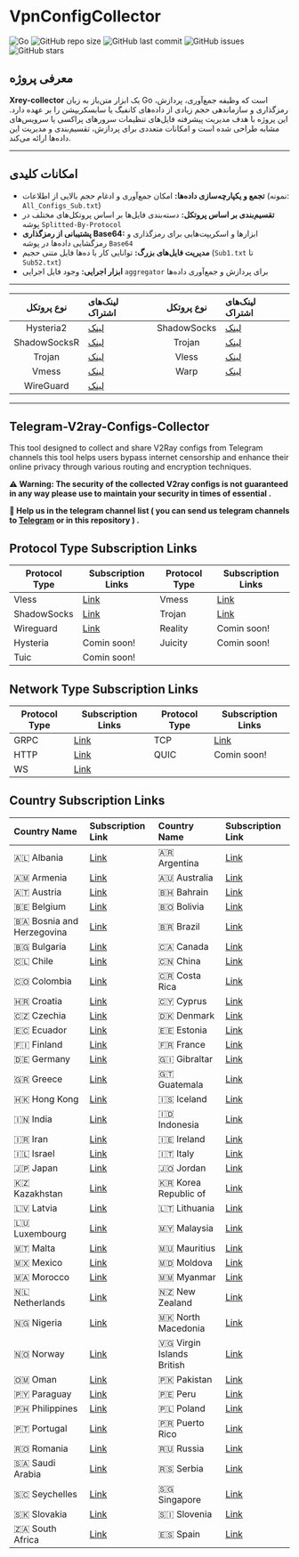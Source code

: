 # VpnConfigCollector

![Go](https://img.shields.io/badge/language-Go-blue.svg)
![GitHub repo size](https://img.shields.io/github/repo-size/giromo/Xrey-collector)
![GitHub last commit](https://img.shields.io/github/last-commit/giromo/Xrey-collector)
![GitHub issues](https://img.shields.io/github/issues/giromo/Xrey-collector)
![GitHub stars](https://img.shields.io/github/stars/giromo/Xrey-collector?style=social)

## معرفی پروژه

**Xrey-collector** یک ابزار متن‌باز به زبان Go است که وظیفه جمع‌آوری، پردازش، رمزگذاری و سازماندهی حجم زیادی از داده‌های کانفیگ یا سابسکریپشن را بر عهده دارد. این پروژه با هدف مدیریت پیشرفته فایل‌های تنظیمات سرورهای پراکسی یا سرویس‌های مشابه طراحی شده است و امکانات متعددی برای پردازش، تقسیم‌بندی و مدیریت این داده‌ها ارائه می‌کند.

---

## امکانات کلیدی

- **تجمع و یکپارچه‌سازی داده‌ها:** امکان جمع‌آوری و ادغام حجم بالایی از اطلاعات (نمونه: `All_Configs_Sub.txt`)
- **تقسیم‌بندی بر اساس پروتکل:** دسته‌بندی فایل‌ها بر اساس پروتکل‌های مختلف در پوشه `Splitted-By-Protocol`
- **پشتیبانی از رمزگذاری Base64:** ابزارها و اسکریپت‌هایی برای رمزگذاری و رمزگشایی داده‌ها در پوشه `Base64`
- **مدیریت فایل‌های بزرگ:** توانایی کار با ده‌ها فایل متنی حجیم (`Sub1.txt` تا `Sub52.txt`)
- **ابزار اجرایی:** وجود فایل اجرایی `aggregator` برای پردازش و جمع‌آوری داده‌ها

---

| نوع پروتکل | لینک‌های اشتراک                                                                                                           | نوع پروتکل | لینک‌های اشتراک                                                                                                           |
|:-----------:|:----------------------------------------------------------------------------------------------------------------------------|:-----------:|:----------------------------------------------------------------------------------------------------------------------------|
| Hysteria2         | [لینک](https://raw.githubusercontent.com/Argh73/VpnConfigCollector/refs/heads/main/Splitted-By-Protocol/Hysteria2.txt)                | ShadowSocks   | [لینک](https://raw.githubusercontent.com/Argh73/VpnConfigCollector/refs/heads/main/Splitted-By-Protocol/ShadowSocks.txt)          |
| ShadowSocksR         | [لینک](https://raw.githubusercontent.com/Argh73/VpnConfigCollector/refs/heads/main/Splitted-By-Protocol/ShadowSocksR.txt)                 | Trojan         | [لینک](https://raw.githubusercontent.com/Argh73/VpnConfigCollector/refs/heads/main/Splitted-By-Protocol/Trojan.txt)                |
| Trojan      | [لینک](https://raw.githubusercontent.com/giromo/Xrey-collector/refs/heads/main/Splitted-By-Protocol/trojan.txt)             | Vless        | [لینک](https://raw.githubusercontent.com/Argh73/VpnConfigCollector/refs/heads/main/Splitted-By-Protocol/Vless.txt)               |
| Vmess       | [لینک](https://raw.githubusercontent.com/Argh73/VpnConfigCollector/refs/heads/main/Splitted-By-Protocol/Vmess.txt)              | Warp       | [لینک](https://raw.githubusercontent.com/Argh73/VpnConfigCollector/refs/heads/main/Splitted-By-Protocol/Warp.txt)              |
| WireGuard   | [لینک](https://raw.githubusercontent.com/Argh73/VpnConfigCollector/refs/heads/main/Splitted-By-Protocol/WireGuard.txt)          | 

</div>

---


## Telegram-V2ray-Configs-Collector

This tool designed to collect and share V2Ray configs from Telegram channels this tool helps users bypass internet censorship and enhance their online privacy through various routing and encryption techniques.

**⚠️ Warning: The security of the collected V2ray configs is not guaranteed in any way please use to maintain your security in times of essential .**

**📌 Help us in the telegram channel list ( you can send us telegram channels to [Telegram](https://t.me/mohamaadfg) or in this repository ) .**

## Protocol Type Subscription Links

| Protocol Type | Subscription Links                                                                                                              | Protocol Type | Subscription Links                                                                                                           |
| ------------- | ------------------------------------------------------------------------------------------------------------------------------- | ------------- | ---------------------------------------------------------------------------------------------------------------------------- |
| Vless         | [Link](https://raw.githubusercontent.com/mohamadfg-dev/telegram-v2ray-configs-collector/refs/heads/main/category/vless.txt)     | Vmess         | [Link](https://raw.githubusercontent.com/mohamadfg-dev/telegram-v2ray-configs-collector/refs/heads/main/category/vmess.txt)  |
| ShadowSocks   | [Link](https://raw.githubusercontent.com/mohamadfg-dev/telegram-v2ray-configs-collector/refs/heads/main/category/ss.txt)        | Trojan        | [Link](https://raw.githubusercontent.com/mohamadfg-dev/telegram-v2ray-configs-collector/refs/heads/main/category/trojan.txt) |
| Wireguard     | [Link](https://raw.githubusercontent.com/mohamadfg-dev/telegram-v2ray-configs-collector/refs/heads/main/category/wireguard.txt) | Reality       | Comin soon!                                                                                                                  |
| Hysteria      | Comin soon!                                                                                                                     | Juicity       | Comin soon!                                                                                                                  |
| Tuic          | Comin soon!                                                                                                                     |

## Network Type Subscription Links

| Protocol Type | Subscription Links                                                                                              | Protocol Type | Subscription Links                                                                                                     |
| ------------- | --------------------------------------------------------------------------------------------------------------- | ------------- | ---------------------------------------------------------------------------------------------------------------------- |
| GRPC          | [Link](https://raw.githubusercontent.com/mohamadfg-dev/telegram-v2ray-configs-collector/main/category/grpc.txt) | TCP           | [Link](https://github.com/mohamadfg-dev/telegram-v2ray-configs-collector/raw/refs/heads/main/category/httpupgrade.txt) |
| HTTP          | [Link](https://github.com/mohamadfg-dev/telegram-v2ray-configs-collector/raw/refs/heads/main/category/http.txt) | QUIC          | Comin soon!                                                                                                            |
| WS            | [Link](https://raw.githubusercontent.com/mohamadfg-dev/telegram-v2ray-configs-collector/main/category/ws.txt)   |               |                                                                                                                        |

## Country Subscription Links

| Country Name              | Subscription Link                                                                                                                   | Country Name              | Subscription Link                                                                                                                 |
| :------------------------ | :---------------------------------------------------------------------------------------------------------------------------------- | :------------------------ | :-------------------------------------------------------------------------------------------------------------------------------- |
| 🇦🇱 Albania                | [Link](https://raw.githubusercontent.com/mohamadfg-dev/telegram-v2ray-configs-collector/main/category/Albania.txt)                  | 🇦🇷 Argentina              | [Link](https://raw.githubusercontent.com/mohamadfg-dev/telegram-v2ray-configs-collector/main/category/Argentina.txt)              |
| 🇦🇲 Armenia                | [Link](https://raw.githubusercontent.com/mohamadfg-dev/telegram-v2ray-configs-collector/main/category/Armenia.txt)                  | 🇦🇺 Australia              | [Link](https://raw.githubusercontent.com/mohamadfg-dev/telegram-v2ray-configs-collector/main/category/Australia.txt)              |
| 🇦🇹 Austria                | [Link](https://raw.githubusercontent.com/mohamadfg-dev/telegram-v2ray-configs-collector/main/category/Austria.txt)                  | 🇧🇭 Bahrain                | [Link](https://raw.githubusercontent.com/mohamadfg-dev/telegram-v2ray-configs-collector/main/category/Bahrain.txt)                |
| 🇧🇪 Belgium                | [Link](https://raw.githubusercontent.com/mohamadfg-dev/telegram-v2ray-configs-collector/main/category/Belgium.txt)                  | 🇧🇴 Bolivia                | [Link](https://raw.githubusercontent.com/mohamadfg-dev/telegram-v2ray-configs-collector/main/category/Bolivia.txt)                |
| 🇧🇦 Bosnia and Herzegovina | [Link](https://raw.githubusercontent.com/mohamadfg-dev/telegram-v2ray-configs-collector/main/category/Bosnia_and_Herzegovina.txt)   | 🇧🇷 Brazil                 | [Link](https://raw.githubusercontent.com/mohamadfg-dev/telegram-v2ray-configs-collector/main/category/Brazil.txt)                 |
| 🇧🇬 Bulgaria               | [Link](https://raw.githubusercontent.com/mohamadfg-dev/telegram-v2ray-configs-collector/main/category/Bulgaria.txt)                 | 🇨🇦 Canada                 | [Link](https://raw.githubusercontent.com/mohamadfg-dev/telegram-v2ray-configs-collector/main/category/Canada.txt)                 |
| 🇨🇱 Chile                  | [Link](https://raw.githubusercontent.com/mohamadfg-dev/telegram-v2ray-configs-collector/main/category/Chile.txt)                    | 🇨🇳 China                  | [Link](https://raw.githubusercontent.com/mohamadfg-dev/telegram-v2ray-configs-collector/main/category/China.txt)                  |
| 🇨🇴 Colombia               | [Link](https://raw.githubusercontent.com/mohamadfg-dev/telegram-v2ray-configs-collector/main/category/Colombia.txt)                 | 🇨🇷 Costa Rica             | [Link](https://raw.githubusercontent.com/mohamadfg-dev/telegram-v2ray-configs-collector/main/category/Costa_Rica.txt)             |
| 🇭🇷 Croatia                | [Link](https://raw.githubusercontent.com/mohamadfg-dev/telegram-v2ray-configs-collector/main/category/Croatia.txt)                  | 🇨🇾 Cyprus                 | [Link](https://raw.githubusercontent.com/mohamadfg-dev/telegram-v2ray-configs-collector/main/category/Cyprus.txt)                 |
| 🇨🇿 Czechia                | [Link](https://raw.githubusercontent.com/mohamadfg-dev/telegram-v2ray-configs-collector/main/category/Czechia.txt)                  | 🇩🇰 Denmark                | [Link](https://raw.githubusercontent.com/mohamadfg-dev/telegram-v2ray-configs-collector/main/category/Denmark.txt)                |
| 🇪🇨 Ecuador                | [Link](https://raw.githubusercontent.com/mohamadfg-dev/telegram-v2ray-configs-collector/main/category/Ecuador.txt)                  | 🇪🇪 Estonia                | [Link](https://raw.githubusercontent.com/mohamadfg-dev/telegram-v2ray-configs-collector/main/category/Estonia.txt)                |
| 🇫🇮 Finland                | [Link](https://raw.githubusercontent.com/mohamadfg-dev/telegram-v2ray-configs-collector/main/category/Finland.txt)                  | 🇫🇷 France                 | [Link](https://raw.githubusercontent.com/mohamadfg-dev/telegram-v2ray-configs-collector/main/category/France.txt)                 |
| 🇩🇪 Germany                | [Link](https://raw.githubusercontent.com/mohamadfg-dev/telegram-v2ray-configs-collector/main/category/Germany.txt)                  | 🇬🇮 Gibraltar              | [Link](https://raw.githubusercontent.com/mohamadfg-dev/telegram-v2ray-configs-collector/main/category/Gibraltar.txt)              |
| 🇬🇷 Greece                 | [Link](https://raw.githubusercontent.com/mohamadfg-dev/telegram-v2ray-configs-collector/main/category/Greece.txt)                   | 🇬🇹 Guatemala              | [Link](https://raw.githubusercontent.com/mohamadfg-dev/telegram-v2ray-configs-collector/main/category/Guatemala.txt)              |
| 🇭🇰 Hong Kong              | [Link](https://raw.githubusercontent.com/mohamadfg-dev/telegram-v2ray-configs-collector/main/category/Hong_Kong.txt)                | 🇮🇸 Iceland                | [Link](https://raw.githubusercontent.com/mohamadfg-dev/telegram-v2ray-configs-collector/main/category/Iceland.txt)                |
| 🇮🇳 India                  | [Link](https://raw.githubusercontent.com/mohamadfg-dev/telegram-v2ray-configs-collector/main/category/India.txt)                    | 🇮🇩 Indonesia              | [Link](https://raw.githubusercontent.com/mohamadfg-dev/telegram-v2ray-configs-collector/main/category/Indonesia.txt)              |
| 🇮🇷 Iran                   | [Link](https://raw.githubusercontent.com/mohamadfg-dev/telegram-v2ray-configs-collector/main/category/Iran.txt)                     | 🇮🇪 Ireland                | [Link](https://raw.githubusercontent.com/mohamadfg-dev/telegram-v2ray-configs-collector/main/category/Ireland.txt)                |
| 🇮🇱 Israel                 | [Link](https://raw.githubusercontent.com/mohamadfg-dev/telegram-v2ray-configs-collector/main/category/Israel.txt)                   | 🇮🇹 Italy                  | [Link](https://raw.githubusercontent.com/mohamadfg-dev/telegram-v2ray-configs-collector/main/category/Italy.txt)                  |
| 🇯🇵 Japan                  | [Link](https://raw.githubusercontent.com/mohamadfg-dev/telegram-v2ray-configs-collector/main/category/Japan.txt)                    | 🇯🇴 Jordan                 | [Link](https://raw.githubusercontent.com/mohamadfg-dev/telegram-v2ray-configs-collector/main/category/Jordan.txt)                 |
| 🇰🇿 Kazakhstan             | [Link](https://raw.githubusercontent.com/mohamadfg-dev/telegram-v2ray-configs-collector/main/category/Kazakhstan.txt)               | 🇰🇷 Korea Republic of      | [Link](https://raw.githubusercontent.com/mohamadfg-dev/telegram-v2ray-configs-collector/main/category/Korea_Republic_of.txt)      |
| 🇱🇻 Latvia                 | [Link](https://raw.githubusercontent.com/mohamadfg-dev/telegram-v2ray-configs-collector/main/category/Latvia.txt)                   | 🇱🇹 Lithuania              | [Link](https://raw.githubusercontent.com/mohamadfg-dev/telegram-v2ray-configs-collector/main/category/Lithuania.txt)              |
| 🇱🇺 Luxembourg             | [Link](https://raw.githubusercontent.com/mohamadfg-dev/telegram-v2ray-configs-collector/main/category/Luxembourg.txt)               | 🇲🇾 Malaysia               | [Link](https://raw.githubusercontent.com/mohamadfg-dev/telegram-v2ray-configs-collector/main/category/Malaysia.txt)               |
| 🇲🇹 Malta                  | [Link](https://raw.githubusercontent.com/mohamadfg-dev/telegram-v2ray-configs-collector/main/category/Malta.txt)                    | 🇲🇺 Mauritius              | [Link](https://raw.githubusercontent.com/mohamadfg-dev/telegram-v2ray-configs-collector/main/category/Mauritius.txt)              |
| 🇲🇽 Mexico                 | [Link](https://raw.githubusercontent.com/mohamadfg-dev/telegram-v2ray-configs-collector/main/category/Mexico.txt)                   | 🇲🇩 Moldova                | [Link](https://raw.githubusercontent.com/mohamadfg-dev/telegram-v2ray-configs-collector/main/category/Moldova.txt)                |
| 🇲🇦 Morocco                | [Link](https://raw.githubusercontent.com/mohamadfg-dev/telegram-v2ray-configs-collector/main/category/Morocco.txt)                  | 🇲🇲 Myanmar                | [Link](https://raw.githubusercontent.com/mohamadfg-dev/telegram-v2ray-configs-collector/main/category/Myanmar.txt)                |
| 🇳🇱 Netherlands            | [Link](https://raw.githubusercontent.com/mohamadfg-dev/telegram-v2ray-configs-collector/main/category/Netherlands.txt)              | 🇳🇿 New Zealand            | [Link](https://raw.githubusercontent.com/mohamadfg-dev/telegram-v2ray-configs-collector/main/category/New_Zealand.txt)            |
| 🇳🇬 Nigeria                | [Link](https://raw.githubusercontent.com/mohamadfg-dev/telegram-v2ray-configs-collector/main/category/Nigeria.txt)                  | 🇲🇰 North Macedonia        | [Link](https://raw.githubusercontent.com/mohamadfg-dev/telegram-v2ray-configs-collector/main/category/North_Macedonia.txt)        |
| 🇳🇴 Norway                 | [Link](https://raw.githubusercontent.com/mohamadfg-dev/telegram-v2ray-configs-collector/main/category/Norway.txt)                   | 🇻🇬 Virgin Islands British | [Link](https://raw.githubusercontent.com/mohamadfg-dev/telegram-v2ray-configs-collector/main/category/Virgin_Islands_British.txt) |
| 🇴🇲 Oman                   | [Link](https://raw.githubusercontent.com/mohamadfg-dev/telegram-v2ray-configs-collector/main/category/Oman.txt)                     | 🇵🇰 Pakistan               | [Link](https://raw.githubusercontent.com/mohamadfg-dev/telegram-v2ray-configs-collector/main/category/Pakistan.txt)               |
| 🇵🇾 Paraguay               | [Link](https://raw.githubusercontent.com/mohamadfg-dev/telegram-v2ray-configs-collector/main/category/Paraguay.txt)                 | 🇵🇪 Peru                   | [Link](https://raw.githubusercontent.com/mohamadfg-dev/telegram-v2ray-configs-collector/main/category/Peru.txt)                   |
| 🇵🇭 Philippines            | [Link](https://raw.githubusercontent.com/mohamadfg-dev/telegram-v2ray-configs-collector/main/category/Philippines.txt)              | 🇵🇱 Poland                 | [Link](https://raw.githubusercontent.com/mohamadfg-dev/telegram-v2ray-configs-collector/main/category/Poland.txt)                 |
| 🇵🇹 Portugal               | [Link](https://raw.githubusercontent.com/mohamadfg-dev/telegram-v2ray-configs-collector/main/category/Portugal.txt)                 | 🇵🇷 Puerto Rico            | [Link](https://raw.githubusercontent.com/mohamadfg-dev/telegram-v2ray-configs-collector/main/category/Puerto_Rico.txt)            |
| 🇷🇴 Romania                | [Link](https://raw.githubusercontent.com/mohamadfg-dev/telegram-v2ray-configs-collector/main/category/Romania.txt)                  | 🇷🇺 Russia                 | [Link](https://raw.githubusercontent.com/mohamadfg-dev/telegram-v2ray-configs-collector/main/category/Russia.txt)                 |
| 🇸🇦 Saudi Arabia           | [Link](https://raw.githubusercontent.com/mohamadfg-dev/telegram-v2ray-configs-collector/main/category/Saudi_Arabia.txt)             | 🇷🇸 Serbia                 | [Link](https://raw.githubusercontent.com/mohamadfg-dev/telegram-v2ray-configs-collector/main/category/Serbia.txt)                 |
| 🇸🇨 Seychelles             | [Link](https://raw.githubusercontent.com/mohamadfg-dev/telegram-v2ray-configs-collector/main/category/Seychelles.txt)               | 🇸🇬 Singapore              | [Link](https://raw.githubusercontent.com/mohamadfg-dev/telegram-v2ray-configs-collector/main/category/Singapore.txt)              |
| 🇸🇰 Slovakia               | [Link](https://raw.githubusercontent.com/mohamadfg-dev/telegram-v2ray-configs-collector/main/category/Slovakia.txt)                 | 🇸🇮 Slovenia               | [Link](https://raw.githubusercontent.com/mohamadfg-dev/telegram-v2ray-configs-collector/main/category/Slovenia.txt)               |
| 🇿🇦 South Africa           | [Link](https://raw.githubusercontent.com/mohamadfg-dev/telegram-v2ray-configs-collector/main/category/South_Africa.txt)             | 🇪🇸 Spain                  | [Link](https://raw.githubusercontent.com/mohamadfg-dev/telegram-v2ray-configs-collector/main/category/Spain.txt)                  |
